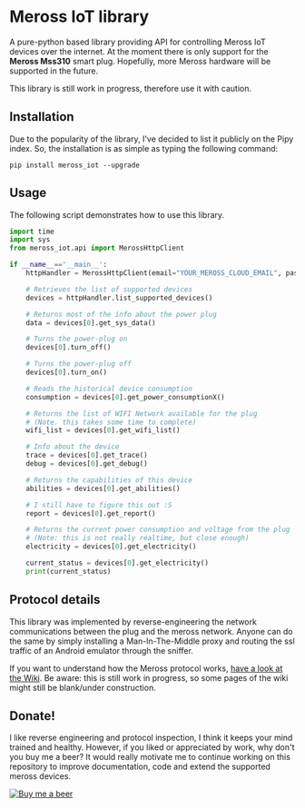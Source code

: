 # Meross IoT library
A pure-python based library providing API for controlling Meross IoT devices over the internet.
At the moment there is only support for the **Meross Mss310** smart plug.
Hopefully, more Meross hardware will be supported in the future.

This library is still work in progress, therefore use it with caution.

## Installation
Due to the popularity of the library, I've decided to list it publicly on the Pipy index.
So, the installation is as simple as typing the following command:

```
pip install meross_iot --upgrade
```

## Usage
The following script demonstrates how to use this library.

```python
import time
import sys
from meross_iot.api import MerossHttpClient

if __name__=='__main__':
    httpHandler = MerossHttpClient(email="YOUR_MEROSS_CLOUD_EMAIL", password="YOUR_PASSWORD")

    # Retrieves the list of supported devices
    devices = httpHandler.list_supported_devices()

    # Returns most of the info about the power plug
    data = devices[0].get_sys_data()

    # Turns the power-plug on
    devices[0].turn_off()

    # Turns the power-plug off
    devices[0].turn_on()

    # Reads the historical device consumption
    consumption = devices[0].get_power_consumptionX()

    # Returns the list of WIFI Network available for the plug
    # (Note. this takes some time to complete)
    wifi_list = devices[0].get_wifi_list()

    # Info about the device
    trace = devices[0].get_trace()
    debug = devices[0].get_debug()

    # Returns the capabilities of this device
    abilities = devices[0].get_abilities()

    # I still have to figure this out :S
    report = devices[0].get_report()

    # Returns the current power consumption and voltage from the plug
    # (Note: this is not really realtime, but close enough)
    electricity = devices[0].get_electricity()

    current_status = devices[0].get_electricity()
    print(current_status)

```

## Protocol details
This library was implemented by reverse-engineering the network communications between the plug and the meross network.
Anyone can do the same by simply installing a Man-In-The-Middle proxy and routing the ssl traffic of an Android emulator through the sniffer.

If you want to understand how the Meross protocol works, [have a look at the Wiki](https://github.com/albertogeniola/MerossIot/wiki). Be aware: this is still work in progress, so some pages of the wiki might still be blank/under construction.

## Donate!
I like reverse engineering and protocol inspection, I think it keeps your mind trained and healthy. However, if you liked or appreciated by work, why don't you buy me a beer? It would really motivate me to continue working on this repository to improve documentation, code and extend the supported meross devices.

[![Buy me a beer](http://4.bp.blogspot.com/-1Md6-deTZ84/VA_lzcxMx1I/AAAAAAAACl8/wP_4rXBXwyI/s1600/PayPal-Donation-Button.png)](https://www.paypal.com/cgi-bin/webscr?cmd=_s-xclick&hosted_button_id=6HPAB89UYSZF2)



